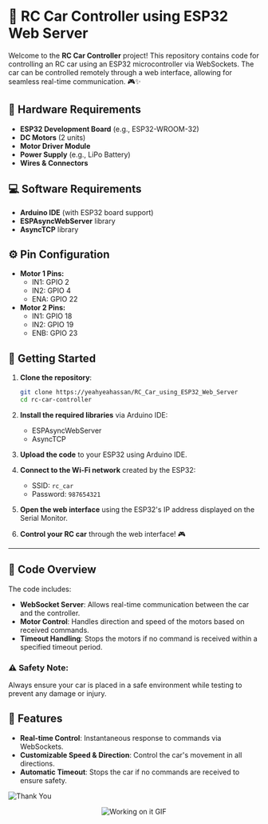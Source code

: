 # 🚗 RC Car Controller using ESP32 Web Server

Welcome to the **RC Car Controller** project! This repository contains code for controlling an RC car using an ESP32 microcontroller via WebSockets. The car can be controlled remotely through a web interface, allowing for seamless real-time communication. 🎮✨

## 🧰 Hardware Requirements
- **ESP32 Development Board** (e.g., ESP32-WROOM-32)
- **DC Motors** (2 units)
- **Motor Driver Module**
- **Power Supply** (e.g., LiPo Battery)
- **Wires & Connectors**

## 💻 Software Requirements
- **Arduino IDE** (with ESP32 board support)
- **ESPAsyncWebServer** library
- **AsyncTCP** library

## ⚙️ Pin Configuration
- **Motor 1 Pins:**
  - IN1: GPIO 2
  - IN2: GPIO 4
  - ENA: GPIO 22
- **Motor 2 Pins:**
  - IN1: GPIO 18
  - IN2: GPIO 19
  - ENB: GPIO 23

## 🚀 Getting Started
1. **Clone the repository**:
   ```bash
   git clone https://yeahyeahassan/RC_Car_using_ESP32_Web_Server
   cd rc-car-controller

2. **Install the required libraries** via Arduino IDE:
   - ESPAsyncWebServer
   - AsyncTCP

3. **Upload the code** to your ESP32 using Arduino IDE.

4. **Connect to the Wi-Fi network** created by the ESP32:
   - SSID: `rc_car`
   - Password: `987654321`

5. **Open the web interface** using the ESP32's IP address displayed on the Serial Monitor.

6. **Control your RC car** through the web interface! 🎮
---
## 📜 Code Overview

The code includes:

- **WebSocket Server**: Allows real-time communication between the car and the controller.
- **Motor Control**: Handles direction and speed of the motors based on received commands.
- **Timeout Handling**: Stops the motors if no command is received within a specified timeout period.

### ⚠️ Safety Note:
Always ensure your car is placed in a safe environment while testing to prevent any damage or injury.

## 🌟 Features

- **Real-time Control**: Instantaneous response to commands via WebSockets.
- **Customizable Speed & Direction**: Control the car's movement in all directions.
- **Automatic Timeout**: Stops the car if no commands are received to ensure safety.

![Thank You](https://img.shields.io/badge/Thank%20You!-blue?style=flat-square&logo=smile)

<!-- Graphical GIF Animation -->
<div class="gif-container" style="text-align: center; margin-bottom: 20px;">
  <img src="https://i.giphy.com/media/v1.Y2lkPTc5MGI3NjExYzdob2I4cHdsdWhnbmtmYTBxbnk4cnl2YjZ1bGw5ZGZvMXBwdWc4bSZlcD12MV9pbnRlcm5hbF9naWZfYnlfaWQmY3Q9Zw/00n6TSoGffGTLXSMPO/giphy.gif" alt="Working on it GIF" />
</div>

